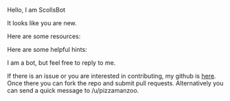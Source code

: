 Hello, I am ScollsBot

It looks like you are new. 

Here are some resources:

Here are some helpful hints:


I am a bot, but feel free to reply to me. 

If there is an issue or you are interested in contributing,
my github is [here](https://github.com/fahlmant/reddit-bot).
Once there you can fork the repo and submit pull requests.
Alternatively you can send a quick message to /u/pizzamanzoo.

